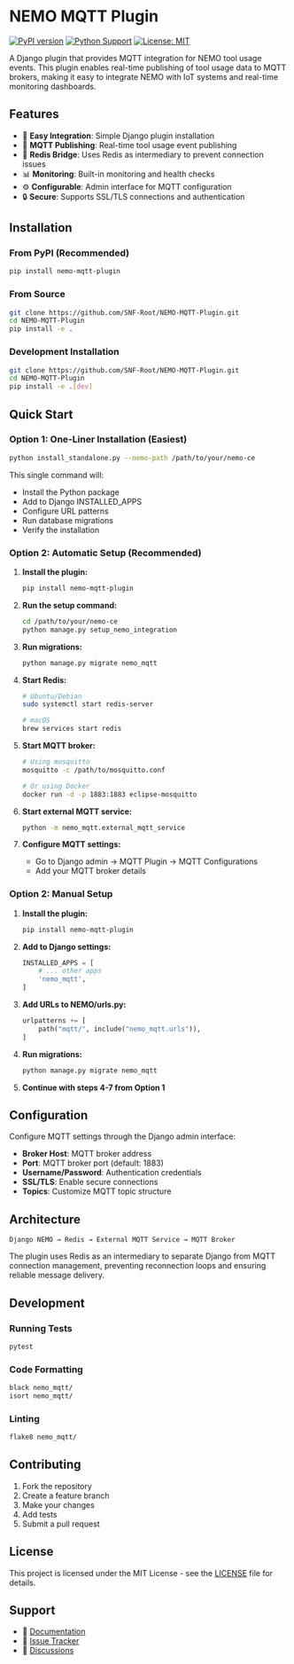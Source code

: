# NEMO MQTT Plugin

[![PyPI version](https://badge.fury.io/py/nemo-mqtt-plugin.svg)](https://badge.fury.io/py/nemo-mqtt-plugin)
[![Python Support](https://img.shields.io/pypi/pyversions/nemo-mqtt-plugin.svg)](https://pypi.org/project/nemo-mqtt-plugin/)
[![License: MIT](https://img.shields.io/badge/License-MIT-yellow.svg)](https://opensource.org/licenses/MIT)

A Django plugin that provides MQTT integration for NEMO tool usage events. This plugin enables real-time publishing of tool usage data to MQTT brokers, making it easy to integrate NEMO with IoT systems and real-time monitoring dashboards.

## Features

- 🔌 **Easy Integration**: Simple Django plugin installation
- 📡 **MQTT Publishing**: Real-time tool usage event publishing
- 🔄 **Redis Bridge**: Uses Redis as intermediary to prevent connection issues
- 📊 **Monitoring**: Built-in monitoring and health checks
- ⚙️ **Configurable**: Admin interface for MQTT configuration
- 🔒 **Secure**: Supports SSL/TLS connections and authentication

## Installation

### From PyPI (Recommended)

```bash
pip install nemo-mqtt-plugin
```

### From Source

```bash
git clone https://github.com/SNF-Root/NEMO-MQTT-Plugin.git
cd NEMO-MQTT-Plugin
pip install -e .
```

### Development Installation

```bash
git clone https://github.com/SNF-Root/NEMO-MQTT-Plugin.git
cd NEMO-MQTT-Plugin
pip install -e .[dev]
```

## Quick Start

### **Option 1: One-Liner Installation (Easiest)**

```bash
python install_standalone.py --nemo-path /path/to/your/nemo-ce
```

This single command will:
- Install the Python package
- Add to Django INSTALLED_APPS
- Configure URL patterns
- Run database migrations
- Verify the installation

### **Option 2: Automatic Setup (Recommended)**

1. **Install the plugin:**
   ```bash
   pip install nemo-mqtt-plugin
   ```

2. **Run the setup command:**
   ```bash
   cd /path/to/your/nemo-ce
   python manage.py setup_nemo_integration
   ```

3. **Run migrations:**
   ```bash
   python manage.py migrate nemo_mqtt
   ```

4. **Start Redis:**
   ```bash
   # Ubuntu/Debian
   sudo systemctl start redis-server
   
   # macOS
   brew services start redis
   ```

5. **Start MQTT broker:**
   ```bash
   # Using mosquitto
   mosquitto -c /path/to/mosquitto.conf
   
   # Or using Docker
   docker run -d -p 1883:1883 eclipse-mosquitto
   ```

6. **Start external MQTT service:**
   ```bash
   python -m nemo_mqtt.external_mqtt_service
   ```

7. **Configure MQTT settings:**
   - Go to Django admin → MQTT Plugin → MQTT Configurations
   - Add your MQTT broker details

### **Option 2: Manual Setup**

1. **Install the plugin:**
   ```bash
   pip install nemo-mqtt-plugin
   ```

2. **Add to Django settings:**
   ```python
   INSTALLED_APPS = [
       # ... other apps
       'nemo_mqtt',
   ]
   ```

3. **Add URLs to NEMO/urls.py:**
   ```python
   urlpatterns += [
       path("mqtt/", include("nemo_mqtt.urls")),
   ]
   ```

4. **Run migrations:**
   ```bash
   python manage.py migrate nemo_mqtt
   ```

5. **Continue with steps 4-7 from Option 1**

## Configuration

Configure MQTT settings through the Django admin interface:
- **Broker Host**: MQTT broker address
- **Port**: MQTT broker port (default: 1883)
- **Username/Password**: Authentication credentials
- **SSL/TLS**: Enable secure connections
- **Topics**: Customize MQTT topic structure

## Architecture

```
Django NEMO → Redis → External MQTT Service → MQTT Broker
```

The plugin uses Redis as an intermediary to separate Django from MQTT connection management, preventing reconnection loops and ensuring reliable message delivery.

## Development

### Running Tests

```bash
pytest
```

### Code Formatting

```bash
black nemo_mqtt/
isort nemo_mqtt/
```

### Linting

```bash
flake8 nemo_mqtt/
```

## Contributing

1. Fork the repository
2. Create a feature branch
3. Make your changes
4. Add tests
5. Submit a pull request

## License

This project is licensed under the MIT License - see the [LICENSE](LICENSE) file for details.

## Support

- 📖 [Documentation](https://github.com/SNF-Root/NEMO-MQTT-Plugin#readme)
- 🐛 [Issue Tracker](https://github.com/SNF-Root/NEMO-MQTT-Plugin/issues)
- 💬 [Discussions](https://github.com/SNF-Root/NEMO-MQTT-Plugin/discussions)